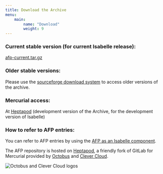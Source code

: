 ```yaml
---
title: Download the Archive
menu: 
    main:
        name: "Download"
        weight: 9
---
```


### **Current stable version** (for current Isabelle release):

[afp-current.tar.gz](release/afp-current.tar.gz)

### Older stable versions:

Please use the [sourceforge download system](http://sourceforge.net/projects/afp/files/) to access older versions of the archive.

### Mercurial access:

At [Heptapod](https://foss.heptapod.net/isa-afp/afp-devel/) (development version of the Archive, for the development version of Isabelle)

### How to refer to AFP entries:

You can refer to AFP entries by using the [AFP as an Isabelle component](using.html).

The AFP repository is hosted on [Heptapod](https://foss.heptapod.net/), a friendly fork of GitLab for Mercurial provided by [Octobus](https://octobus.net) and [Clever Cloud](https://www.clever-cloud.com/en/).

![Octobus and Clever Cloud logos](/images/octobus+clever.png)
